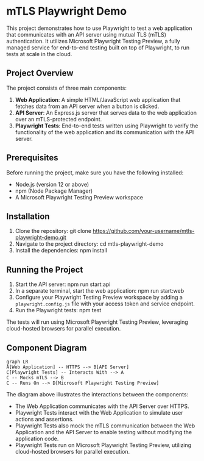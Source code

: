 # mTLS Playwright Demo

This project demonstrates how to use Playwright to test a web application that communicates with an API server using mutual TLS (mTLS) authentication. It utilizes Microsoft Playwright Testing Preview, a fully managed service for end-to-end testing built on top of Playwright, to run tests at scale in the cloud.

## Project Overview

The project consists of three main components:

1. **Web Application**: A simple HTML/JavaScript web application that fetches data from an API server when a button is clicked.
2. **API Server**: An Express.js server that serves data to the web application over an mTLS-protected endpoint.
3. **Playwright Tests**: End-to-end tests written using Playwright to verify the functionality of the web application and its communication with the API server.

## Prerequisites

Before running the project, make sure you have the following installed:

- Node.js (version 12 or above)
- npm (Node Package Manager)
- A Microsoft Playwright Testing Preview workspace

## Installation

1. Clone the repository: git clone https://github.com/your-username/mtls-playwright-demo.git
2. Navigate to the project directory: cd mtls-playwright-demo
3. Install the dependencies: npm install

## Running the Project

1. Start the API server: npm run start:api
2. In a separate terminal, start the web application: npm run start:web
3. Configure your Playwright Testing Preview workspace by adding a `playwright.config.js` file with your access token and service endpoint.
4. Run the Playwright tests: npm test

The tests will run using Microsoft Playwright Testing Preview, leveraging cloud-hosted browsers for parallel execution.

## Component Diagram

```mermaid
graph LR
A[Web Application] -- HTTPS --> B[API Server]
C[Playwright Tests] -- Interacts With --> A
C -- Mocks mTLS --> B
C -- Runs On --> D[Microsoft Playwright Testing Preview]
```

The diagram above illustrates the interactions between the components:
- The Web Application communicates with the API Server over HTTPS.
- Playwright Tests interact with the Web Application to simulate user actions and assertions.
- Playwright Tests also mock the mTLS communication between the Web Application and the API Server to enable testing without modifying the application code.
- Playwright Tests run on Microsoft Playwright Testing Preview, utilizing cloud-hosted browsers for parallel execution.